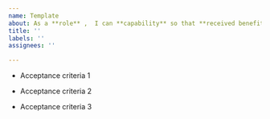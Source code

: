 ```yaml
---
name: Template
about: As a **role** ,  I can **capability** so that **received benefit**.
title: ''
labels: ''
assignees: ''

---
```


- Acceptance criteria 1

- Acceptance criteria 2

- Acceptance criteria 3

